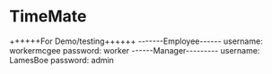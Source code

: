 # TimeMate

++++++For Demo/testing++++++
-------Employee------
username: workermcgee
password: worker
------Manager---------
username: LamesBoe
password: admin
